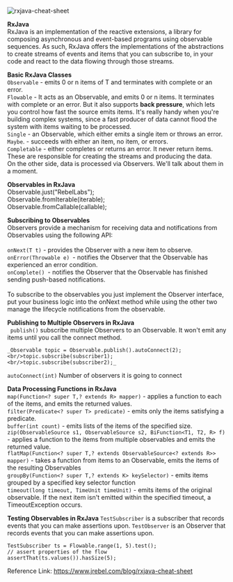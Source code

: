 
![rxjava-cheat-sheet](https://user-images.githubusercontent.com/94926624/172899445-440c54f4-3641-4e11-a24f-ba618469d989.jpg)


**RxJava**<br/>
RxJava is an implementation of the reactive extensions, a library for composing asynchronous and event-based programs using observable sequences.
As such, RxJava offers the implementations of the abstractions to create streams of events and items that you can subscribe to, in your code and react to the data flowing through those streams.
<br/>

**Basic RxJava Classes**
<br/>`Observable` - emits 0 or n items of T and terminates with complete or an error.
<br/>`Flowable` - It acts as an Observable, and emits 0 or n items. It terminates with complete or an error. But it also supports **back pressure**, which lets you control how fast the source emits items. It's really handy when you're building complex systems, since a fast producer of data cannot flood the system with items waiting to be processed.
<br/>`Single`  -  an Observable, which either emits a single item or throws an error. 
<br/>`Maybe`. - succeeds with either an item, no item, or errors. 
<br/>`Completable` - either completes or returns an error. It never return items. 
<br/>These are responsible for creating the streams and producing the data.
<br/>On the other side, data is processed via Observers. We'll talk about them in a moment.
<br/>

**Observables in RxJava**
<br/>Observable.just("RebelLabs");
<br/>Observable.fromIterable(iterable);
<br/>Observable.fromCallable(callable);
<br/>

**Subscribing to Observables**
<br/> Observers provide a mechanism for receiving data and notifications from Observables using the following API:
<br/>
<br/>`onNext(T t)` - provides the Observer with a new item to observe.
<br/>`onError(Throwable e) `- notifies the Observer that the Observable has experienced an error condition.
<br/>`onComplete() `- notifies the Observer that the Observable has finished sending push-based notifications.
<br/><br/>To subscribe to the observables you just implement the Observer interface, put your business logic into the onNext method while using the other two manage the lifecycle notifications from the observable.
<br/>

**Publishing to Multiple Observers in RxJava**
<br/>` publish()`  subscribe multiple Observers to an Observable. It won't emit any items until you call the connect method. 
<br/>
```
_Observable topic = Observable.publish().autoConnect(2); 
<br/>topic.subscribe(subscriber1); 
<br/>topic.subscribe(subscriber2);_
```
 `autoConnect(int)` Number of observers it is going to connect
 <br/>
 
**Data Processing Functions in RxJava**
<br/>
`map(Function<? super T,? extends R> mapper)` - applies a function to each of the items, and emits the returned values.
<br/>
`filter(Predicate<? super T> predicate)` - emits only the items satisfying a predicate.
<br/>
`buffer(int count)` - emits lists of the items of the specified size.
<br/>
`zip(ObservableSource s1, ObservableSource s2, BiFunction<T1, T2, R> f)` - applies a function to the items from multiple observables and emits the returned value.
<br/>
`flatMap(Function<? super T,? extends ObservableSource<? extends R>> mapper)` - takes a function from items to an Observable, emits the items of the resulting Observables
<br/>
`groupBy(Function<? super T,? extends K> keySelector)` - emits items grouped by a specified key selector function
<br/>
`timeout(long timeout, TimeUnit timeUnit)` - emits items of the original observable. If the next item isn't emitted within the specified timeout, a TimeoutException occurs.
</br>

**Testing Observables in RxJava**
`TestSubscriber` is a subscriber that records events that you can make assertions upon.
`TestObserver` is an Observer that records events that you can make assertions upon.

```
TestSubscriber ts = Flowable.range(1, 5).test();
// assert properties of the flow
assertThat(ts.values()).hasSize(5); 
 ```






















Reference Link:
https://www.jrebel.com/blog/rxjava-cheat-sheet
